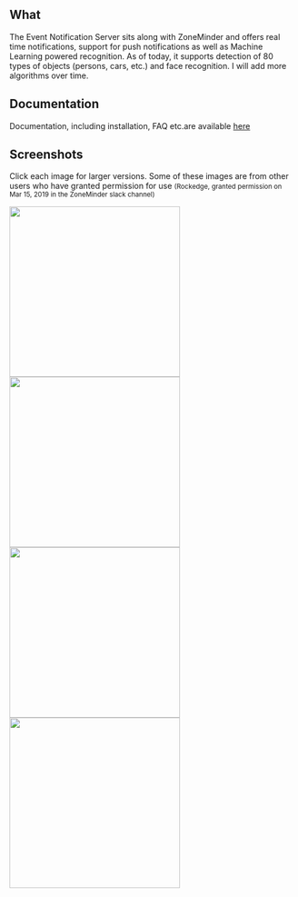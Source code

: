 What
----
The Event Notification Server sits along with ZoneMinder and offers real time notifications, support for push notifications as well as Machine Learning powered recognition.
As of today, it supports detection of 80 types of objects (persons, cars, etc.) and face recognition. I will add more algorithms over time.

Documentation
-------------
Documentation, including installation, FAQ etc.are available [here](http://pliablepixels.github.io/zmeventnotification/)

Screenshots
------------

Click each image for larger versions. Some of these images are from other users who have granted permission for use
<small>(Rockedge, granted permission on Mar 15, 2019 in the ZoneMinder slack channel)</small>

<img src="https://github.com/pliablepixels/zmeventnotification/blob/master/screenshots/person_face.jpg" width="300px" /> <img src="https://github.com/pliablepixels/zmeventnotification/blob/master/screenshots/delivery.jpg" width="300px" /> <img src="https://github.com/pliablepixels/zmeventnotification/blob/master/screenshots/car.jpg" width="300px" /> <img src="https://github.com/pliablepixels/zmeventnotification/blob/master/screenshots/cat.jpg" width="300px" />
